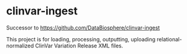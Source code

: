 # clinvar-ingest

Successor to https://github.com/DataBiosphere/clinvar-ingest

This project is for loading, processing, outputting, uploading relational-normalized ClinVar Variation Release XML files.
